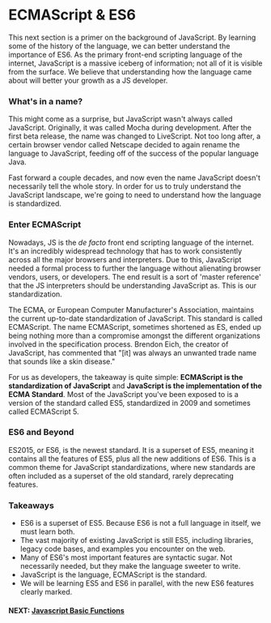 # ECMAScript & ES6

This next section is a primer on the background of JavaScript. By learning some of the history of the language, we can better understand the importance of ES6. As the primary front-end scripting language of the internet, JavaScript is a massive iceberg of information; not all of it is visible from the surface. We believe that understanding how the language came about will better your growth as a JS developer.

### What's in a name?

This might come as a surprise, but JavaScript wasn't always called JavaScript. Originally, it was called Mocha during development. After the first beta release, the name was changed to LiveScript. Not too long after, a certain browser vendor called Netscape decided to again rename the language to JavaScript, feeding off of the success of the popular language Java.

Fast forward a couple decades, and now even the name JavaScript doesn't necessarily tell the whole story. In order for us to truly understand the JavaScript landscape, we're going to need to understand how the language is standardized.

### Enter ECMAScript

Nowadays, JS is the _de facto_ front end scripting language of the internet. It's an incredibly widespread technology that has to work consistently across all the major browsers and interpreters. Due to this, JavaScript needed a formal process to further the language without alienating browser vendors, users, or developers. The end result is a sort of 'master reference' that the JS interpreters should be understanding JavaScript as. This is our standardization.

The ECMA, or European Computer Manufacturer's Association, maintains the current up-to-date standardization of JavaScript. This standard is called ECMAScript. The name ECMAScript, sometimes shortened as ES, ended up being nothing more than a compromise amongst the different organizations involved in the specification process. Brendon Eich, the creator of JavaScript, has commented that "[it] was always an unwanted trade name that sounds like a skin disease."

For us as developers, the takeaway is quite simple: **ECMAScript is the standardization of JavaScript** and **JavaScript is the implementation of the ECMA Standard**. Most of the JavaScript you've been exposed to is a version of the standard called ES5, standardized in 2009 and sometimes called ECMAScript 5.

### ES6 and Beyond

ES2015, or ES6, is the newest standard. It is a superset of ES5, meaning it contains all the features of ES5, plus all the new additions of ES6. This is a common theme for JavaScript standardizations, where new standards are often included as a superset of the old standard, rarely deprecating features.

### Takeaways

*  ES6 is a superset of ES5. Because ES6 is not a full language in itself, we must learn both.
*  The vast majority of existing JavaScript is still ES5, including libraries, legacy code bases, and examples you encounter on the web.
*  Many of ES6's most important features are syntactic sugar. Not necessarily needed, but they make the language sweeter to write.
*  JavaScript is the language, ECMAScript is the standard.
*  We will be learning ES5 and ES6 in parallel, with the new ES6 features clearly marked.


#### NEXT: [Javascript Basic Functions](./basic_functions_1.md)